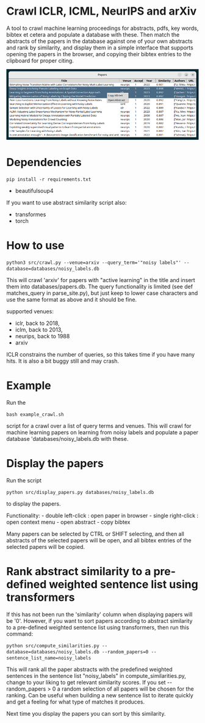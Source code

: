 # Crawl ICLR, ICML, NeurIPS and arXiv
A tool to crawl machine learning proceedings for abstracts, pdfs, key words, bibtex et cetera and populate a database with these. Then match the abstracts of the papers in the database against one of your own abstracts and rank by similarity, and display them in a simple interface that supports opening the papers in the browser, and copying their bibtex entries to the clipboard for proper citing.

![Example Interface](images/interface.png)

# Dependencies

    pip install -r requirements.txt

- beautifulsoup4

If you want to use abstract similarity script also:

- transformes
- torch



# How to use

    python3 src/crawl.py --venue=arxiv --query_term='"noisy labels"' --database=databases/noisy_labels.db

This will crawl 'arxiv' for papers with "active learning" in the title and insert them into databases/papers.db. The query functionality is limited (see def matches_query in parse_site.py), but just keep to lower case characters and use the same format as above and it should be fine. 

supported venues: 
- iclr, back to 2018,
- iclm, back to 2013,
- neurips, back to 1988
- arxiv

ICLR constrains the number of queries, so this takes time if you have many hits. It is also a bit buggy still and may crash.

# Example

Run the

    bash example_crawl.sh

script for a crawl over a list of query terms and venues. This will crawl for machine learning papers on learning from noisy labels and populate a paper database 'databases/noisy_labels.db with these.

# Display the papers
Run the script

    python src/display_papers.py databases/noisy_labels.db

to display the papers.

Functionality:
    - double left-click : open paper in browser
    - single right-click : open context menu
        - open abstract
        - copy bibtex

Many papers can be selected by CTRL or SHIFT selecting, and then all abstracts of the selected papers will be open, and all bibtex entries of the selected papers will be copied.

# Rank abstract similarity to a pre-defined weighted sentence list using transformers
If this has not been run the 'similarity' column when displaying papers will be '0'. However, if you want to sort papers according to abstract similarity to a pre-defined weighted sentence list using transformers, then run this command:

    python src/compute_similarities.py --database=databases/noisy_labels.db --random_papers=0 --sentence_list_name=noisy_labels

This will rank all the paper abstracts with the predefined weighted sentences in the sentence list "noisy_labels" in compute_similarities.py, change to your liking to get relevant similarity scores. If you set --random_papers > 0 a random selection of all papers will be chosen for the ranking. Can be useful when building a new sentence list to iterate quickly and get a feeling for what type of matches it produces.

Next time you display the papers you can sort by this similarity.

